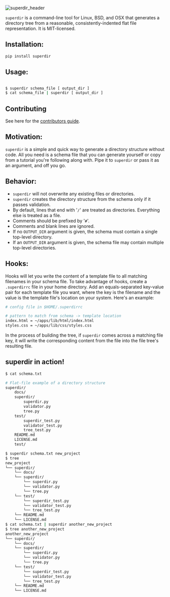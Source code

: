 ![superdir_header](https://github.com/foundling/superdir/blob/master/superdir_logo.png)

`superdir` is a command-line tool for Linux, BSD, and OSX that generates a directory tree from a reasonable, consistently-indented flat file representation.  It is MIT-licensed.

## Installation:

````bash
pip install superdir
````

## Usage:

````bash

$ superdir schema_file [ output_dir ]
$ cat schema_file | superdir [ output_dir ]

````

## Contributing

See here for the [contributors guide](https://github.com/foundling/superdir/blob/master/CONTRIBUTING.md). 


## Motivation:

`superdir` is a simple and quick way to generate a directory structure without code.  All you need is a schema file that you can generate yourself or copy from a tutorial you're following along with. Pipe it to `superdir` or pass it as an argument, and off you go.

## Behavior:

- `superdir` will not overwrite any existing files or directories.
- `superdir` creates the directory structure from the schema only if it passes validation.
- By default, lines that end with '`/`' are treated as directories. Everything else is treated as a file. 
- Comments should be prefixed by '`#`'.
- Comments and blank lines are ignored.
- If no `OUTPUT_DIR` argument is given, the schema must contain a single top-level directory.
- If an `OUTPUT_DIR` argument is given, the schema file may contain multiple top-level directories.

## Hooks:

Hooks will let you write the content of a template file to all matching filenames in your schema file. To take advantage of hooks, create a `.superdirrc` file in your home directory. Add an equals-separated key-value pair for each template file you want, where the key is the filename and the value is the template file's location on your system. Here's an example:

````bash
# config file in $HOME/.superdirrc 

# pattern to match from schema -> template location 
index.html = ~/apps/lib/html/index.html
styles.css = ~/apps/lib/css/styles.css

````

In the process of building the tree, if `superdir` comes across a matching file key, it will write the corresponding content from the file into the file tree's resulting file.

## superdir in action!

````bash
$ cat schema.txt

# Flat-file example of a directory structure
superdir/
    docs/
    superdir/
        superdir.py
        validator.py
        tree.py
    test/
        superdir_test.py
        validator_test.py
        tree_test.py
    README.md
    LICENSE.md
    test/

$ superdir schema.txt new_project 
$ tree
new_project
└── superdir/
    └── docs/
    └── superdir/
        └── superdir.py
        └── validator.py
        └── tree.py
    └── test/
        └── superdir_test.py
        └── validator_test.py
        └── tree_test.py
    └── README.md
    └── LICENSE.md
$ cat schema.txt | superdir another_new_project
$ tree another_new_project
another_new_project
└── superdir/
    └── docs/
    └── superdir/
        └── superdir.py
        └── validator.py
        └── tree.py
    └── test/
        └── superdir_test.py
        └── validator_test.py
        └── tree_test.py
    └── README.md
    └── LICENSE.md
````
